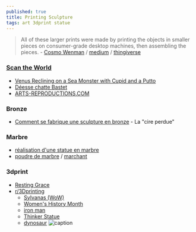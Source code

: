 ```yaml
---
published: true
title: Printing Sculpture
tags: art 3dprint statue
---
```

> All of these larger prints were made by printing the objects in smaller pieces on consumer-grade desktop machines, then assembling the pieces. - [Cosmo Wenman](https://cosmowenman.com/) / [medium](https://medium.com/@CosmoWenman/3d-printing-3d-capture-and-opportunities-for-design-custodians-7985097d2ac4) / [thingiverse](https://www.thingiverse.com/thing:196037)

###  [Scan the World](https://www.myminifactory.com/scantheworld/)
- [Venus Reclining on a Sea Monster with Cupid and a Putto](https://www.thingiverse.com/thing:24263)
- [Déesse chatte Bastet ](https://ateliersartmuseesnationaux.fr/fr/sculptures/RE000037?guid=614a58682d82c)
- [ARTS-REPRODUCTIONS.COM](http://www.arts-reproductions.com/posts/34-copies-et-reproductions-de-sculptures-statues-bustes-et-statuettes-sur-mesure)

### Bronze
- [Comment se fabrique une sculpture en bronze](https://www.royaldecorations.fr/comment-se-fabrique-une-sculpture-en-bronze) - La "cire perdue"

### Marbre
- [réalisation d'une statue en marbre](https://www.youtube.com/watch?v=H5a7oln81hI)
- [poudre de marbre](https://www.rolandcoster.com/marbre/comment-utiliser-de-la-poudre-de-marbre.html) / [marchant](http://www.lamarchandecouleurs.com/Les-poudres-et-granules-de-marbre-10-1-59.html)

### 3dprint
- [Resting Grace](https://www.reddit.com/r/3Dprinting/comments/w2tl3m/resting_grace_statue_sculpted_in_zbrush_and_3d/)
- [r/3Dprinting](https://www.reddit.com/r/3Dprinting/search/?q=Statue&restrict_sr=1&sr_nsfw=&include_over_18=1)
	- [Sylvanas (WoW)](https://www.reddit.com/r/3Dprinting/comments/vret1r/wanted_to_show_off_my_most_recent_statues/)
	-  [Women's History Month](https://www.reddit.com/r/3Dprinting/comments/t5bdte/the_smithsonian_is_displaying_3d_printed_statues/)
    - [iron man ](https://www.reddit.com/r/3Dprinting/comments/vyk6tc/rub_n_buff_on_a_iron_man_statue_way_better/)
    - [Thinker Statue](https://www.reddit.com/r/3Dprinting/comments/p02c3c/thinker_statue_really_happy_with_the_result/)
    - [dynosaur](https://www.reddit.com/r/3Dprinting/comments/w2iyfk/pelvis_and_hips_well_under_way_waiting_for/)
![caption](https://miro.medium.com/max/1400/1*W_A3tqlt1IfzxvKWvDQJ0w.jpeg)
